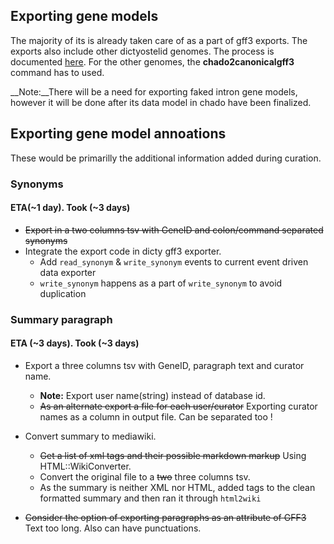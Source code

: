 ## Exporting gene models
The majority of its is already taken care of as a part of gff3 exports. The exports also include other dictyostelid genomes. 
The process is documented [here](http://dictybase.github.io/blog/2013/03/06/exporting-discoideum-annotations/). For the other genomes, the __chado2canonicalgff3__ command has to used.

__Note:__There will be a need for exporting faked intron gene models, however it will be done after its data model in chado have been finalized.

## Exporting gene model annoations
These would be primarilly the additional information added during curation.

### Synonyms
#### ETA(~1 day). Took (~3 days)
* ~~Export in a two columns tsv with GeneID and colon/command separated synonyms~~
* Integrate the export code in dicty gff3 exporter.
   * Add `read_synonym` & `write_synonym` events to current event driven data exporter
   * `write_synonym` happens as a part of `write_synonym` to avoid duplication

### Summary paragraph
#### ETA (~3 days). Took (~3 days)
* Export a three columns tsv with GeneID, paragraph text and curator name.
  *  __Note:__ Export user name(string) instead of database id.
  * ~~As an alternate export a file for each user/curator~~ Exporting curator names as a column in output file. Can be separated too !

* Convert summary to mediawiki.
  * ~~Get a list of xml tags and their possible markdown markup~~ Using HTML::WikiConverter.
  * Convert the original file to a ~~two~~ three columns tsv.
  * As the summary is neither XML nor HTML, added <html> tags to the clean formatted summary and then ran it through `html2wiki`

* ~~Consider the option of exporting paragraphs as an attribute of GFF3~~ Text too long. Also can have punctuations.
